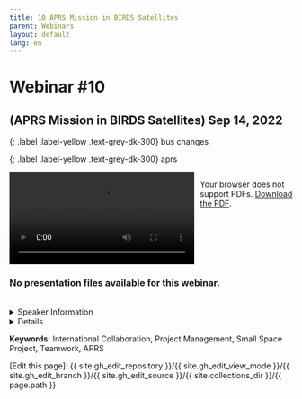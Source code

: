 ```yaml
---
title: 10 APRS Mission in BIRDS Satellites
parent: Webinars
layout: default
lang: en
---
```


# Webinar #10
## (APRS Mission in BIRDS Satellites) Sep 14, 2022

{: .label .label-yellow .text-grey-dk-300}
bus changes

{: .label .label-yellow .text-grey-dk-300}
aprs

<div style="display: flex; gap: 10px; align-items: flex-start;">
  <!-- Video Section -->
  <div style="flex: 2; max-width: 66%;">
    <video controls width="100%" height="auto">
      <source src="https://birds-project.com/open-source/video/birds_bus_opensource_webinar_10.mp4" type="video/mp4">
      Your browser does not support the video tag.
    </video>
  </div>

  <!-- Chat Section -->
  <div style="flex: 1; max-width: 33%;">
    <object 
      data="https://birds-project.com/open-source/pdf/BIRDS_BUS_Opensource_10_chat.pdf" 
      width="100%" 
      height="275px">
      <p>Your browser does not support PDFs. <a href="https://birds-project.com/open-source/pdf/BIRDS_BUS_Opensource_10_chat.pdf">Download the PDF</a>.</p>
    </object>
  </div>
</div>


<!-- Download Presentation -->
### No presentation files available for this webinar.

<br>

<details markdown="block">
<summary>Speaker Information</summary>


Edgar Mujuni in Kyushu Institute of Technology (Kyutech)

Kudakwashe Jeje
</details>

<details markdown="block">
<summary>Details</summary>

**Edgar Mujuni** gave in-depth explanations on the APRS in his presentation titled **"APRS MIssion in BIRDS satellite.""**
Automatic Packet Reporting System (APRS) was originally called Automatic Position Reporting System.  


Note: Presentation starts at 11 minutes.
</details>

**Keywords:** International Collaboration, Project Management, Small Space Project, Teamwork, APRS

[Edit this page]:  {{ site.gh_edit_repository }}/{{ site.gh_edit_view_mode }}/{{ site.gh_edit_branch }}/{{ site.gh_edit_source }}/{{ site.collections_dir }}/{{ page.path }}

